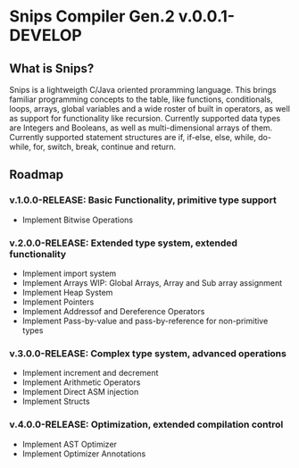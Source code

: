 # Snips Compiler Gen.2 v.0.0.1-DEVELOP
## What is Snips?
 Snips is a lightweigth C/Java oriented proramming language. This brings familiar programming concepts to 
 the table, like functions, conditionals, loops, arrays, global variables and a wide roster of built in 
 operators, as well as support for functionality like recursion. 
 Currently supported data types are Integers and Booleans, as well as multi-dimensional arrays of them.
 Currently supported statement structures are if, if-else, else, while, do-while, for, switch, break, 
 continue and return.
## Roadmap
### v.1.0.0-RELEASE: Basic Functionality, primitive type support
 - Implement Bitwise Operations

### v.2.0.0-RELEASE: Extended type system, extended functionality
 - Implement import system
 - Implement Arrays WIP: Global Arrays, Array and Sub array assignment
 - Implement Heap System
 - Implement Pointers
 - Implement Addressof and Dereference Operators
 - Implement Pass-by-value and pass-by-reference for non-primitive types
 
### v.3.0.0-RELEASE: Complex type system, advanced operations
 - Implement increment and decrement
 - Implement Arithmetic Operators
 - Implement Direct ASM injection
 - Implement Structs

### v.4.0.0-RELEASE: Optimization, extended compilation control
 - Implement AST Optimizer
 - Implement Optimizer Annotations
